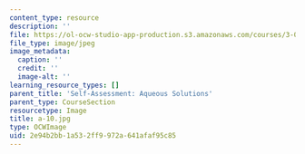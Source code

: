 ```yaml
---
content_type: resource
description: ''
file: https://ol-ocw-studio-app-production.s3.amazonaws.com/courses/3-091sc-introduction-to-solid-state-chemistry-fall-2010/2e94b2bb1a532ff9972a641afaf95c85_a-10.jpg
file_type: image/jpeg
image_metadata:
  caption: ''
  credit: ''
  image-alt: ''
learning_resource_types: []
parent_title: 'Self-Assessment: Aqueous Solutions'
parent_type: CourseSection
resourcetype: Image
title: a-10.jpg
type: OCWImage
uid: 2e94b2bb-1a53-2ff9-972a-641afaf95c85
---
```

